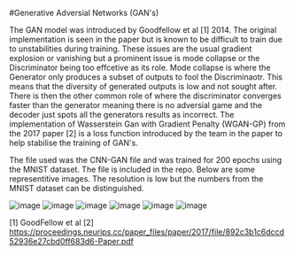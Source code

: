 #Generative Adversial Networks (GAN's)

The GAN model was introduced by Goodfellow et al [1] 2014. The original implementation is seen in the paper but is known to be difficult to train due to unstabilities during training. These issues are the usual gradient explosion or vanishing but a prominent issue is mode collapse or the Discriminator being too effcetive as its role. Mode collapse is where the Generator only produces a subset of outputs to fool the Discriminaotr. This means that the diversity of generated outputs is low and not sought after. There is then the other common role of where the discriminator converges faster than the generator meaning there is no adversial game and the decoder just spots all the generators results as incorrect. The implementation of Wasserstein Gan with Gradient Penalty (WGAN-GP) from the 2017 paper [2] is a loss function introduced by the team in the paper to help stabilise the training of GAN's.

The file used was the CNN-GAN file and was trained for 200 epochs using the MNIST dataset. The file is included in the repo. Below are some representitive images. The resolution is low but the numbers from the MNIST dataset can be distinguished.

![image](https://github.com/user-attachments/assets/1cba4c23-9ebe-4283-ae29-13ad4bba8603)
![image](https://github.com/user-attachments/assets/8086e76b-73ea-4da0-b6a6-6bd41f0bed0f)
![image](https://github.com/user-attachments/assets/b6e4554e-8c45-49f6-8b70-80a56fbd54d4)
![image](https://github.com/user-attachments/assets/ed825cdb-05da-4377-b3dd-6d88b1bf0803)
![image](https://github.com/user-attachments/assets/f018aef1-b911-4048-b935-d0f8e6346786)
![image](https://github.com/user-attachments/assets/43e8f925-cca9-49c0-9ea8-3b51298859c9)

[1] GoodFellow et al
[2] https://proceedings.neurips.cc/paper_files/paper/2017/file/892c3b1c6dccd52936e27cbd0ff683d6-Paper.pdf
